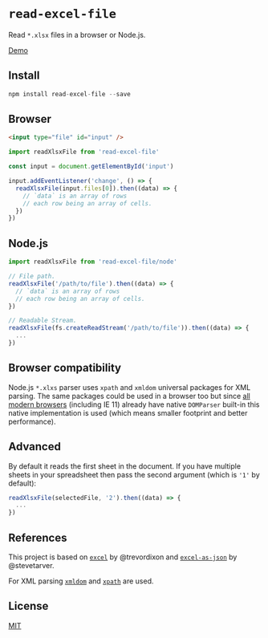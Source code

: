 # `read-excel-file`

Read `*.xlsx` files in a browser or Node.js.

[Demo](https://catamphetamine.github.io/read-excel-file/)

## Install

```js
npm install read-excel-file --save
```

## Browser

```html
<input type="file" id="input" />
```

```js
import readXlsxFile from 'read-excel-file'

const input = document.getElementById('input')

input.addEventListener('change', () => {
  readXlsxFile(input.files[0]).then((data) => {
    // `data` is an array of rows
    // each row being an array of cells.
  })
})
```

## Node.js

```js
import readXlsxFile from 'read-excel-file/node'

// File path.
readXlsxFile('/path/to/file').then((data) => {
  // `data` is an array of rows
  // each row being an array of cells.
})

// Readable Stream.
readXlsxFile(fs.createReadStream('/path/to/file')).then((data) => {
  ...
})
```

## Browser compatibility

Node.js `*.xlxs` parser uses `xpath` and `xmldom` universal packages for XML parsing. The same packages could be used in a browser too but since [all modern browsers](https://caniuse.com/#search=domparser) (including IE 11) already have native `DOMParser` built-in this native implementation is used (which means smaller footprint and better performance).

## Advanced

By default it reads the first sheet in the document. If you have multiple sheets in your spreadsheet then pass the second argument (which is `'1'` by default):

```js
readXlsxFile(selectedFile, '2').then((data) => {
  ...
})
````

## References

This project is based on [`excel`](https://github.com/trevordixon/excel.js) by @trevordixon and [`excel-as-json`](https://github.com/stevetarver/excel-as-json/blob) by @stevetarver.

For XML parsing [`xmldom`](https://github.com/jindw/xmldom) and [`xpath`](https://github.com/goto100/xpath) are used.

## License

[MIT](LICENSE)

